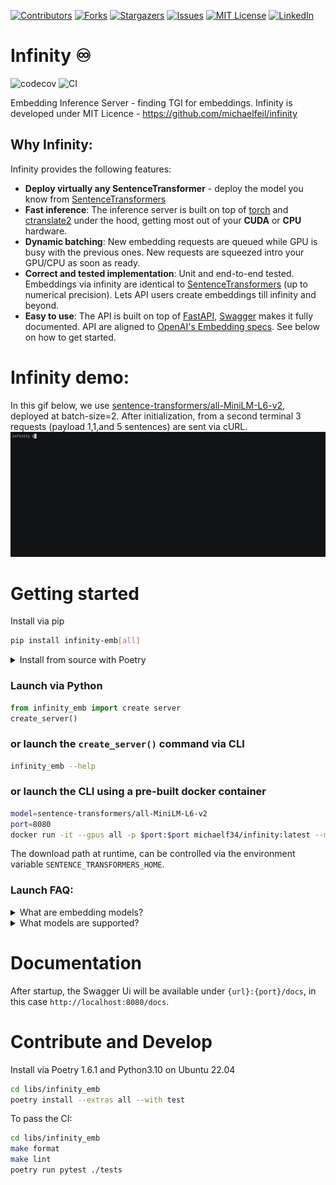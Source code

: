 
<!-- PROJECT SHIELDS -->
<!--
*** I'm using markdown "reference style" links for readability.
*** Reference links are enclosed in brackets [ ] instead of parentheses ( ).
*** See the bottom of this document for the declaration of the reference variables
*** for contributors-url, forks-url, etc. This is an optional, concise syntax you may use.
*** https://www.markdownguide.org/basic-syntax/#reference-style-links
-->
[![Contributors][contributors-shield]][contributors-url]
[![Forks][forks-shield]][forks-url]
[![Stargazers][stars-shield]][stars-url]
[![Issues][issues-shield]][issues-url]
[![MIT License][license-shield]][license-url]
[![LinkedIn][linkedin-shield]][linkedin-url]


# Infinity ♾️
![codecov](https://codecov.io/gh/michaelfeil/infinity/branch/main/graph/badge.svg?token=NMVQY5QOFQ)
![CI](https://github.com/michaelfeil/infinity/actions/workflows/ci.yaml/badge.svg)

Embedding Inference Server - finding TGI for embeddings. Infinity is developed under MIT Licence - https://github.com/michaelfeil/infinity




## Why Infinity:
Infinity provides the following features:
- **Deploy virtually any SentenceTransformer** - deploy the model you know from [SentenceTransformers](https://github.com/UKPLab/sentence-transformers/)
- **Fast inference**: The inference server is built on top of [torch](https:) and [ctranslate2](https://github.com/OpenNMT/CTranslate2) under the hood, getting most out of your **CUDA** or **CPU** hardware.
- **Dynamic batching**: New embedding requests are queued while GPU is busy with the previous ones. New requests are squeezed intro your GPU/CPU as soon as ready. 
- **Correct and tested implementation**: Unit and end-to-end tested. Embeddings via infinity are identical to [SentenceTransformers](https://github.com/UKPLab/sentence-transformers/) (up to numerical precision). Lets API users create embeddings till infinity and beyond.
- **Easy to use**: The API is built on top of [FastAPI](https://fastapi.tiangolo.com/), [Swagger](https://swagger.io/) makes it fully documented. API are aligned to [OpenAI's Embedding specs](https://platform.openai.com/docs/guides/embeddings/what-are-embeddings). See below on how to get started.

# Infinity demo:
In this gif below, we use [sentence-transformers/all-MiniLM-L6-v2](https://huggingface.co/sentence-transformers/all-MiniLM-L6-v2), deployed at batch-size=2. After initialization, from a second terminal 3 requests  (payload 1,1,and 5 sentences) are sent via cURL.
![](docs/demo_v0_0_1.gif)

# Getting started

Install via pip
```bash
pip install infinity-emb[all]
```

<details>
  <summary>Install from source with Poetry</summary>
  
  Advanced:
  To install via Poetry use Poetry 1.6.1, Python 3.10 on Ubuntu 22.04
  ```bash
  git clone https://github.com/michaelfeil/infinity
  cd infinity
  cd libs/infinity_emb
  poetry install --extras all
  ```
</details>


### Launch via Python
```Python
from infinity_emb import create server
create_server()
```

### or launch the `create_server()` command via CLI
```bash
infinity_emb --help
```

### or launch the CLI using a pre-built docker container

```bash
model=sentence-transformers/all-MiniLM-L6-v2
port=8080
docker run -it --gpus all -p $port:$port michaelf34/infinity:latest --model-name-or-path $model --port $port
```
The download path at runtime, can be controlled via the environment variable `SENTENCE_TRANSFORMERS_HOME`.

### Launch FAQ:
<details>
  <summary>What are embedding models?</summary>
  Embedding models can map any text to a low-dimensional dense vector which can be used for tasks like retrieval, classification, clustering, or semantic search. 
  And it also can be used in vector databases for LLMs. 
  
  The most know architecture are encoder-only transformers such as BERT, and most popular implementation include [SentenceTransformers](https://github.com/UKPLab/sentence-transformers/).
</details>

<details>
  <summary>What models are supported?</summary>
  
  All models of the sentence transformers org are supported https://huggingface.co/sentence-transformers / sbert.net. 
  LLM's like LLAMA2-7B are not intended for deployment.

  With the command `--engine torch` the model must be compatible with https://github.com/UKPLab/sentence-transformers/.
    - only models from Huggingface are supported.
  
  With the command `--engine ctranslate2`
    - only `BERT` models are supported.
    - only models from Huggingface are supported.
  
  For the latest trends, you might want to check out one of the folloing models.
    https://huggingface.co/spaces/mteb/leaderboard
    
</details>

# Documentation
After startup, the Swagger Ui will be available under `{url}:{port}/docs`, in this case `http://localhost:8080/docs`.

# Contribute and Develop

Install via Poetry 1.6.1 and Python3.10 on Ubuntu 22.04
```bash
cd libs/infinity_emb
poetry install --extras all --with test
```

To pass the CI:
```bash
cd libs/infinity_emb
make format
make lint
poetry run pytest ./tests
```



<!-- MARKDOWN LINKS & IMAGES -->
<!-- https://www.markdownguide.org/basic-syntax/#reference-style-links -->
[contributors-shield]: https://img.shields.io/github/contributors/michaelfeil/infinity.svg?style=for-the-badge
[contributors-url]: https://github.com/michaelfeil/infinity/graphs/contributors
[forks-shield]: https://img.shields.io/github/forks/michaelfeil/infinity.svg?style=for-the-badge
[forks-url]: https://github.com/michaelfeil/infinity/network/members
[stars-shield]: https://img.shields.io/github/stars/michaelfeil/infinity.svg?style=for-the-badge
[stars-url]: https://github.com/michaelfeil/infinity/stargazers
[issues-shield]: https://img.shields.io/github/issues/michaelfeil/infinity.svg?style=for-the-badge
[issues-url]: https://github.com/michaelfeil/infinity/issues
[license-shield]: https://img.shields.io/github/license/michaelfeil/infinity.svg?style=for-the-badge
[license-url]: https://github.com/michaelfeil/infinity/blob/master/LICENSE.txt
[linkedin-shield]: https://img.shields.io/badge/-LinkedIn-black.svg?style=for-the-badge&logo=linkedin&colorB=555
[linkedin-url]: https://linkedin.com/in/michael-feil
